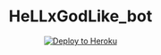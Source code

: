 <h1 align="center">HeLLxGodLike_bot</h1>
<p align="center"><a href="https://heroku.com/deploy?template=https://github.com/HellxGodLike/HeLLxGodLike_bot/blob/master"> <img src="https://www2.assets.heroku.com/assets/elements/elements-buttons-2-4867044559069b937ba0fd078f5604f310a49928bd1b59fb3d2f0ff96e0d97c8.svg" alt="Deploy to Heroku" /></a></p>


